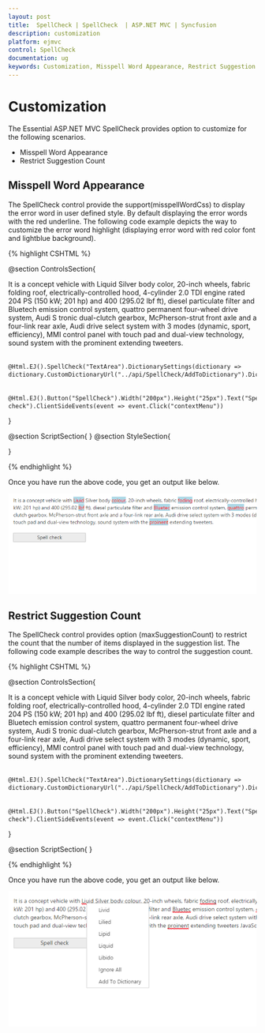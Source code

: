 ```yaml
---
layout: post
title:  SpellCheck | SpellCheck  | ASP.NET MVC | Syncfusion
description: customization
platform: ejmvc
control: SpellCheck 
documentation: ug
keywords: Customization, Misspell Word Appearance, Restrict Suggestion Count
---
```


# Customization

The Essential ASP.NET MVC SpellCheck provides option to customize for the following scenarios.

* Misspell Word Appearance
* Restrict Suggestion Count

## Misspell Word Appearance

The SpellCheck control provide the support(misspellWordCss) to display the error word in user defined style. By default displaying the error words with the red underline.
The following code example depicts the way to customize the error word highlight (displaying error word with red color font and lightblue background).

{% highlight CSHTML %}

@section ControlsSection{
<div id="TextArea" contenteditable="true" name="sentence">
    It is a concept vehicle with Liquid Silver body color, 20-inch wheels, fabric folding roof, electrically-controlled hood,
    4-cylinder 2.0 TDI engine rated 204 PS (150 kW; 201 hp) and 400 (295.02 lbf ft), diesel particulate filter and Bluetech emission control system,
    quattro permanent four-wheel drive system, Audi S tronic dual-clutch gearbox, McPherson-strut front axle and a four-link rear axle, Audi drive select system with 3 modes (dynamic, sport, efficiency),
    MMI control panel with touch pad and dual-view technology, sound system with the prominent extending tweeters.
</div><br />
 
    @Html.EJ().SpellCheck("TextArea").DictionarySettings(dictionary => dictionary.CustomDictionaryUrl("../api/SpellCheck/AddToDictionary").DictionaryUrl("../api/SpellCheck/CheckWords")).MisspellWordCss("highlight")
 
 
    @Html.EJ().Button("SpellCheck").Width("200px").Height("25px").Text("Spell check").ClientSideEvents(event => event.Click("contextMenu"))
}
 
@section ScriptSection{
    <script type="text/javascript">
        function contextMenu () {
            var spellObj = $("#TextArea").data("ejSpellCheck");
            spellObj.validate();
        }
    </script>
}
@section StyleSection{
<style>
    .highlight {
        background-color: lightblue;
        color: red;
    }
</style>
}

{% endhighlight %}

Once you have run the above code, you get an output like below.

![](customization_images/customization_img1.png) 
 
## Restrict Suggestion Count

The SpellCheck control provides option (maxSuggestionCount) to restrict the count that the number of items displayed in the suggestion list.
The following code example describes the way to control the suggestion count.

{% highlight CSHTML %}

@section ControlsSection{

<div id="TextArea" contenteditable="true" name="sentence">
    It is a concept vehicle with Liquid Silver body color, 20-inch wheels, fabric folding roof, electrically-controlled hood,
    4-cylinder 2.0 TDI engine rated 204 PS (150 kW; 201 hp) and 400 (295.02 lbf ft), diesel particulate filter and Bluetech emission control system,
    quattro permanent four-wheel drive system, Audi S tronic dual-clutch gearbox, McPherson-strut front axle and a four-link rear axle, Audi drive select system with 3 modes (dynamic, sport, efficiency),
    MMI control panel with touch pad and dual-view technology, sound system with the prominent extending tweeters.
</div><br />
 
    @Html.EJ().SpellCheck("TextArea").DictionarySettings(dictionary => dictionary.CustomDictionaryUrl("../api/SpellCheck/AddToDictionary").DictionaryUrl("../api/SpellCheck/CheckWords")).MaxSuggestionCount(5)
 
 
    @Html.EJ().Button("SpellCheck").Width("200px").Height("25px").Text("Spell check").ClientSideEvents(event => event.Click("contextMenu"))
}
 
@section ScriptSection{
    <script type="text/javascript">
        function contextMenu () {
            var spellObj = $("#TextArea").data("ejSpellCheck");
            spellObj.validate();
        }
    </script>
}

{% endhighlight %}

Once you have run the above code, you get an output like below.

![](customization_images/restrict_img1.png) 